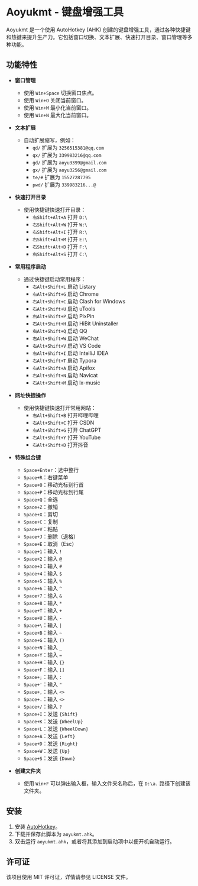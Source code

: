 # Aoyukmt - 键盘增强工具

Aoyukmt 是一个使用 AutoHotkey (AHK) 创建的键盘增强工具，通过各种快捷键和热键来提升生产力。它包括窗口切换、文本扩展、快速打开目录、窗口管理等多种功能。

## 功能特性

- **窗口管理**
  - 使用 `Win+Space` 切换窗口焦点。
  - 使用 `Win+O` 关闭当前窗口。
  - 使用 `Win+M` 最小化当前窗口。
  - 使用 `Win+N` 最大化当前窗口。

- **文本扩展**
  - 自动扩展缩写，例如：
    - `qd/` 扩展为 `3256515381@qq.com`
    - `qx/` 扩展为 `339983216@qq.com`
    - `gd/` 扩展为 `aoyu3399@gmail.com`
    - `gx/` 扩展为 `aoyu3256@gmail.com`
    - `te/#` 扩展为 `15527287795`
    - `pwd/` 扩展为 `339983216...@`

- **快速打开目录**
  - 使用快捷键快速打开目录：
    - `右Shift+Alt+A` 打开 `D:\`
    - `右Shift+Alt+W` 打开 `W:\`
    - `右Shift+Alt+I` 打开 `R:\`
    - `右Shift+Alt+M` 打开 `E:\`
    - `右Shift+Alt+D` 打开 `F:\`
    - `右Shift+Alt+S` 打开 `C:\`

- **常用程序启动**
  - 通过快捷键启动常用程序：
    - `右Alt+Shift+L` 启动 Listary
    - `右Alt+Shift+G` 启动 Chrome
    - `右Alt+Shift+C` 启动 Clash for Windows
    - `右Alt+Shift+U` 启动 uTools
    - `右Alt+Shift+P` 启动 PixPin
    - `右Alt+Shift+H` 启动 HiBit Uninstaller
    - `右Alt+Shift+Q` 启动 QQ
    - `右Alt+Shift+W` 启动 WeChat
    - `右Alt+Shift+V` 启动 VS Code
    - `右Alt+Shift+I` 启动 IntelliJ IDEA
    - `右Alt+Shift+T` 启动 Typora
    - `右Alt+Shift+A` 启动 Apifox
    - `右Alt+Shift+N` 启动 Navicat
    - `右Alt+Shift+M` 启动 lx-music

- **网址快捷操作**
  - 使用快捷键快速打开常用网站：
    - `右Alt+Shift+B` 打开哔哩哔哩
    - `右Alt+Shift+C` 打开 CSDN
    - `右Alt+Shift+G` 打开 ChatGPT
    - `右Alt+Shift+Y` 打开 YouTube
    - `右Alt+Shift+D` 打开抖音

- **特殊组合键**
  - `Space+Enter`：选中整行
  - `Space+R`：右键菜单
  - `Space+O`：移动光标到行首
  - `Space+P`：移动光标到行尾
  - `Space+Q`：全选
  - `Space+Z`：撤销
  - `Space+X`：剪切
  - `Space+C`：复制
  - `Space+V`：粘贴
  - `Space+J`：删除（退格）
  - `Space+E`：取消（Esc）
  - `Space+1`：输入 `!`
  - `Space+2`：输入 `@`
  - `Space+3`：输入 `#`
  - `Space+4`：输入 `$`
  - `Space+5`：输入 `%`
  - `Space+6`：输入 `^`
  - `Space+7`：输入 `&`
  - `Space+8`：输入 `*`
  - `Space+T`：输入 `+`
  - `Space+U`：输入 `-`
  - `Space+\`：输入 `|`
  - `Space+B`：输入 `~`
  - `Space+G`：输入 `()`
  - `Space+N`：输入 `_`
  - `Space+Y`：输入 `=`
  - `Space+H`：输入 `{}`
  - `Space+F`：输入 `[]`
  - `Space+;`：输入 `:`
  - `Space+'`：输入 `"`
  - `Space+,`：输入 `<>`
  - `Space+.`：输入 `<>`
  - `Space+/`：输入 `?`
  - `Space+I`：发送 `{Shift}`
  - `Space+K`：发送 `{WheelUp}`
  - `Space+L`：发送 `{WheelDown}`
  - `Space+A`：发送 `{Left}`
  - `Space+D`：发送 `{Right}`
  - `Space+W`：发送 `{Up}`
  - `Space+S`：发送 `{Down}`

- **创建文件夹**
  - 使用 `Win+F` 可以弹出输入框，输入文件夹名称后，在 `D:\a.` 路径下创建该文件夹。

## 安装

1. 安装 [AutoHotkey](https://www.autohotkey.com/)。
2. 下载并保存此脚本为 `aoyukmt.ahk`。
3. 双击运行 `aoyukmt.ahk`，或者将其添加到启动项中以便开机自动运行。

## 许可证

该项目使用 MIT 许可证，详情请参见 LICENSE 文件。
